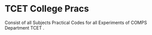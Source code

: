 # TCET College Pracs
Consist of all Subjects Practical Codes for  all Experiments of COMPS Department TCET .
